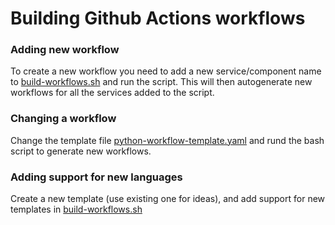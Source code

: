 # Building Github Actions workflows

### Adding new workflow
To create a new workflow you need to add a new service/component name to
[build-workflows.sh](build-worflows.sh) and run the script. This will then autogenerate
new workflows for all the services added to the script.

### Changing a workflow
Change the template file [python-workflow-template.yaml](python-workflow-template.yaml) and
rund the bash script to generate new workflows.

### Adding support for new languages
Create a new template (use existing one for ideas), and add support for new templates
in [build-workflows.sh](build-worflows.sh)
